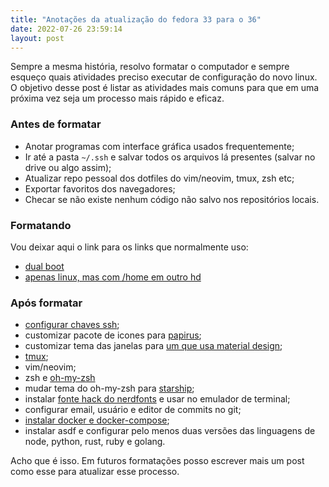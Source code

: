 ```yaml
---
title: "Anotações da atualização do fedora 33 para o 36"
date: 2022-07-26 23:59:14
layout: post
---
```


Sempre a mesma história, resolvo formatar o computador e sempre
esqueço quais atividades preciso executar de configuração do novo linux.
O objetivo desse post é listar as atividades mais comuns para que
em uma próxima vez seja um processo mais rápido e eficaz.

### Antes de formatar

- Anotar programas com interface gráfica usados frequentemente;
- Ir até a pasta `~/.ssh` e salvar todos os arquivos lá
presentes (salvar no drive ou algo assim);
- Atualizar repo pessoal dos dotfiles do vim/neovim, tmux, zsh etc;
- Exportar favoritos dos navegadores;
- Checar se não existe nenhum código não salvo nos repositórios locais.

### Formatando

Vou deixar aqui o link para os links que normalmente uso:

- [dual boot]
- [apenas linux, mas com /home em outro hd]

### Após formatar

- [configurar chaves ssh];
- customizar pacote de icones para [papirus];
- customizar tema das janelas para [um que usa material design];
- [tmux];
- vim/neovim;
- zsh e [oh-my-zsh]
- mudar tema do oh-my-zsh para [starship];
- instalar [fonte hack do nerdfonts] e usar no emulador de terminal;
- configurar email, usuário e editor de commits no git;
- [instalar docker e docker-compose];
- instalar asdf e configurar pelo menos duas versões das linguagens de
node, python, rust, ruby e golang.

Acho que é isso. Em futuros formatações posso escrever mais um post como esse
para atualizar esse processo.

[dual boot]: https://www.youtube.com/watch?v=6D6L9Wml1oY
[apenas linux, mas com /home em outro hd]: https://www.youtube.com/watch?v=DpwANhOJ1Ug 
[configurar chaves ssh]: https://docs.github.com/en/authentication/connecting-to-github-with-ssh/generating-a-new-ssh-key-and-adding-it-to-the-ssh-agent#adding-your-ssh-key-to-the-ssh-agent
[papirus]: https://github.com/PapirusDevelopmentTeam/papirus-icon-theme
[um que usa material design]: https://github.com/nana-4/materia-theme
[tmux]: https://rafaellcoellho.github.io/2022/06/08/aprendizado-vim-tmux.html
[oh-my-zsh]: https://github.com/ohmyzsh/ohmyzsh
[starship]: https://github.com/spaceship-prompt/spaceship-prompt#oh-my-zsh
[fonte hack do nerdfonts]: https://www.nerdfonts.com/font-downloads
[instalar docker e docker-compose]: https://docs.docker.com/engine/install/fedora/
